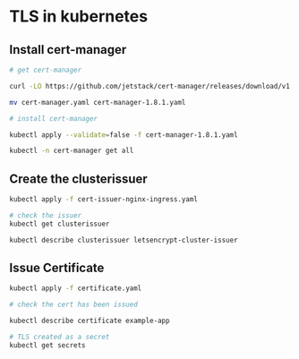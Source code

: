 # TLS in kubernetes

## Install cert-manager

```sh
# get cert-manager

curl -LO https://github.com/jetstack/cert-manager/releases/download/v1.8.1/cert-manager.yaml

mv cert-manager.yaml cert-manager-1.8.1.yaml

# install cert-manager

kubectl apply --validate=false -f cert-manager-1.8.1.yaml

kubectl -n cert-manager get all
```

## Create the clusterissuer

```sh
kubectl apply -f cert-issuer-nginx-ingress.yaml

# check the issuer
kubectl get clusterissuer

kubectl describe clusterissuer letsencrypt-cluster-issuer
```

## Issue Certificate

```sh
kubectl apply -f certificate.yaml

# check the cert has been issued

kubectl describe certificate example-app

# TLS created as a secret
kubectl get secrets
```
